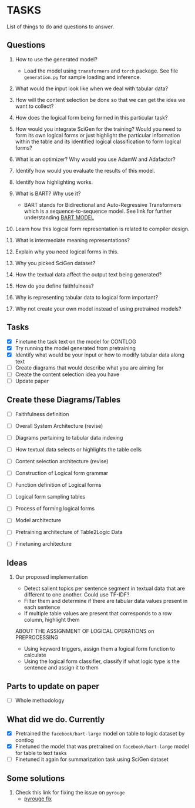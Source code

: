 # TASKS

List of things to do and questions to answer.

## Questions

1. How to use the generated model?

   - Load the model using `transformers` and `torch` package.
     See file `generation.py` for sample loading and inference.

2. What would the input look like when we deal with tabular data?
3. How will the content selection be done so that we can get the idea we want to
   collect?
4. How does the logical form being formed in this particular task?
5. How would you integrate SciGen for the training? Would you need to form its
   own logical forms or just highlight the particular information within the
   table and its identified logical classification to form logical forms?
6. What is an optimizer? Why would you use AdamW and Adafactor?
7. Identify how would you evaluate the results of this model.
8. Identify how highlighting works.
9. What is BART? Why use it?

   - BART stands for Bidirectional and Auto-Regressive Transformers which is a
     sequence-to-sequence model. See link for further understanding [BART MODEL](https://www.projectpro.io/article/transformers-bart-model-explained/553)

10. Learn how this logical form representation is related to compiler design.
11. What is intermediate meaning representations?
12. Explain why you need logical forms in this.
13. Why you picked SciGen dataset?
14. How the textual data affect the output text being generated?
15. How do you define faithfulness?
16. Why is representing tabular data to logical form important?
17. Why not create your own model instead of using pretrained models?

## Tasks

- [x] Finetune the task text on the model for CONTLOG
- [x] Try running the model generated from pretraining
- [x] Identify what would be your input or how to modify tabular data along text
- [ ] Create diagrams that would describe what you are aiming for
- [ ] Create the content selection idea you have
- [ ] Update paper

## Create these Diagrams/Tables

- [ ] Faithfulness definition

- [ ] Overall System Architecture (revise)
- [ ] Diagrams pertaining to tabular data indexing
- [ ] How textual data selects or highlights the table cells
- [ ] Content selection architecture (revise)

- [ ] Construction of Logical form grammar
- [ ] Function definition of Logical forms
- [ ] Logical form sampling tables
- [ ] Process of forming logical forms

- [ ] Model architecture
- [ ] Pretraining architecture of Table2Logic Data
- [ ] Finetuning architecture

## Ideas

1. Our proposed implementation

   - Detect salient topics per sentence segment in textual data that are
     different to one another. Could use TF-IDF?
   - Filter them and determine if there are tabular data values present in each
     sentence
   - If multiple table values are present that corresponds to a row column,
     highlight them

   ABOUT THE ASSIGNMENT OF LOGICAL OPERATIONS on PREPROCESSING

   - Using keyword triggers, assign them a logical form function to calculate
   - Using the logical form classifier, classify if what logic type is the
     sentence and assign it to them

## Parts to update on paper

- [ ] Whole methodology

## What did we do. Currently

- [x] Pretrained the `facebook/bart-large` model on table to logic dataset by
      contlog
- [x] Finetuned the model that was pretrained on `facebook/bart-large` model for
      table to text tasks
- [ ] Finetuned it again for summarization task using SciGen dataset

## Some solutions

1. Check this link for fixing the issue on `pyrouge`
   - [pyrouge fix](https://stackoverflow.com/questions/45894212/installing-pyrouge-gets-error-in-ubuntu)
